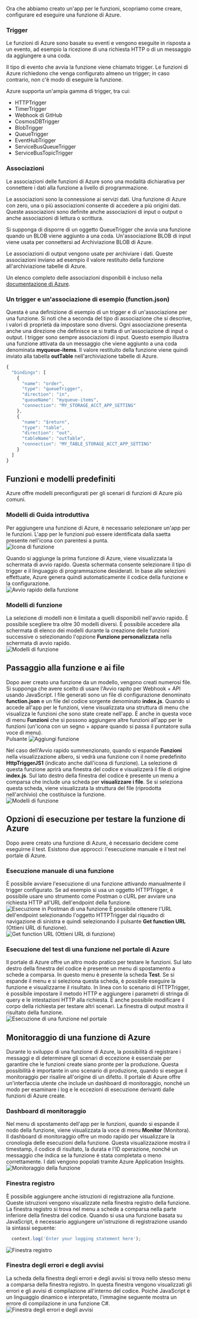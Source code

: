 Ora che abbiamo creato un'app per le funzioni, scopriamo come creare, configurare ed eseguire una funzione di Azure.

### <a name="triggers"></a>Trigger
Le funzioni di Azure sono basate su eventi e vengono eseguite in risposta a un evento, ad esempio la ricezione di una richiesta HTTP o di un messaggio da aggiungere a una coda. 

Il tipo di evento che avvia la funzione viene chiamato trigger. Le funzioni di Azure richiedono che venga configurato almeno un trigger; in caso contrario, non c'è modo di eseguire la funzione.

 Azure supporta un'ampia gamma di trigger, tra cui:
* HTTPTrigger
* TimerTrigger
* Webhook di GitHub
* CosmosDBTrigger
* BlobTrigger
* QueueTrigger
* EventHubTrigger
* ServiceBusQueueTrigger
* ServiceBusTopicTrigger

### <a name="bindings"></a>Associazioni
Le associazioni delle funzioni di Azure sono una modalità dichiarativa per connettere i dati alla funzione a livello di programmazione.

Le associazioni sono la connessione ai servizi dati. Una funzione di Azure con zero, una o più associazioni consente di accedere a più origini dati. Queste associazioni sono definite anche associazioni di input o output o anche associazioni di lettura o scrittura.

Si supponga di disporre di un oggetto QueueTrigger che avvia una funzione quando un BLOB viene aggiunto a una coda. Un'associazione BLOB di input viene usata per connettersi ad Archiviazione BLOB di Azure. 

Le associazioni di output vengono usate per archiviare i dati. Queste associazioni inviano ad esempio il valore restituito della funzione all'archiviazione tabelle di Azure.

Un elenco completo delle associazioni disponibili è incluso nella [documentazione di Azure](https://docs.microsoft.com/azure/azure-functions/functions-triggers-bindings#supported-bindings).

### <a name="a-sample-trigger-and-binding-functionjson"></a>Un trigger e un'associazione di esempio (function.json)
Questa è una definizione di esempio di un trigger e di un'associazione per una funzione. Si noti che a seconda del tipo di associazione che si descrive, i valori di proprietà da impostare sono diversi. Ogni associazione presenta anche una direzione che definisce se si tratta di un'associazione di input o output. I trigger sono sempre associazioni di input. Questo esempio illustra una funzione attivata da un messaggio che viene aggiunto a una coda denominata **myqueue-items**. Il valore restituito della funzione viene quindi inviato alla tabella **outTable** nell'archiviazione tabelle di Azure.

```javascript
{
  "bindings": [
    {
      "name": "order",
      "type": "queueTrigger",
      "direction": "in",
      "queueName": "myqueue-items",
      "connection": "MY_STORAGE_ACCT_APP_SETTING"
    },
    {
      "name": "$return",
      "type": "table",
      "direction": "out",
      "tableName": "outTable",
      "connection": "MY_TABLE_STORAGE_ACCT_APP_SETTING"
    }
  ]
}
```
## <a name="premade-functions-and-templates"></a>Funzioni e modelli predefiniti
Azure offre modelli preconfigurati per gli scenari di funzioni di Azure più comuni.

### <a name="quickstart-templates"></a>Modelli di Guida introduttiva
Per aggiungere una funzione di Azure, è necessario selezionare un'app per le funzioni. L'app per le funzioni può essere identificata dalla saetta presente nell'icona con parentesi a punta.  
![Icona di funzione](../images/5-function-icon.png)

Quando si aggiunge la prima funzione di Azure, viene visualizzata la schermata di avvio rapido. Questa schermata consente selezionare il tipo di trigger e il linguaggio di programmazione desiderati. In base alle selezioni effettuate, Azure genera quindi automaticamente il codice della funzione e la configurazione.  
![Avvio rapido della funzione](../images/5-quickstart-form.png)

### <a name="function-templates"></a>Modelli di funzione
La selezione di modelli non è limitata a quelli disponibili nell'avvio rapido. È possibile scegliere tra oltre 30 modelli diversi. È possibile accedere alla schermata di elenco dei modelli durante la creazione delle funzioni successive o selezionando l'opzione **Funzione personalizzata** nella schermata di avvio rapido.  
![Modelli di funzione](../images/5-template-list.png)

## <a name="navigating-to-your-function-and-files"></a>Passaggio alla funzione e ai file
Dopo aver creato una funzione da un modello, vengono creati numerosi file. Si supponga che avere scelto di usare l'Avvio rapito per Webhook + API usando JavaScript. I file generati sono un file di configurazione denominato **function.json** e un file del codice sorgente denominato **index.js**. Quando si accede all'app per le funzioni, viene visualizzata una struttura di menu che visualizza le funzioni che sono state create nell'app. È anche in questa voce di menu **Funzioni** che si possono aggiungere altre funzioni all'app per le funzioni (un'icona con un segno + appare quando si passa il puntatore sulla voce di menu).  
Pulsante ![Aggiungi funzione](../images/5-function-add-button.png) 

Nel caso dell'Avvio rapido summenzionato, quando si espande **Funzioni** nella visualizzazione albero, si vedrà una funzione con il nome predefinito **HttpTriggerJS1** (indicato anche dall'icona di funzione). La selezione di questa funzione aprirà una finestra del codice e visualizzerà il file di origine **index.js**. Sul lato destro della finestra del codice è presente un menu a comparsa che include una scheda per **visualizzare i file**. Se si seleziona questa scheda, viene visualizzata la struttura del file (riprodotta nell'archivio) che costituisce la funzione.  
![Modelli di funzione](../images/5-file-navigation.png)

## <a name="execution-options-for-testing-your-azure-function"></a>Opzioni di esecuzione per testare la funzione di Azure
Dopo avere creato una funzione di Azure, è necessario decidere come eseguirne il test. Esistono due approcci: l'esecuzione manuale e il test nel portale di Azure.

### <a name="manual-execution-of-a-function"></a>Esecuzione manuale di una funzione
È possibile avviare l'esecuzione di una funzione attivando manualmente il trigger configurato. Se ad esempio si usa un oggetto HTTPTrigger, è possibile usare uno strumento come Postman o cURL per avviare una richiesta HTTP all'URL dell'endpoint della funzione.  
![Esecuzione in Postman di una funzione](../images/5-postman-execution.png) È possibile ottenere l'URL dell'endpoint selezionando l'oggetto HTTPTrigger dal riquadro di navigazione di sinistra e quindi selezionando il pulsante **Get function URL** (Ottieni URL di funzione).  
![Get function URL](../images/5-get-function-url.png) (Ottieni URL di funzione)

### <a name="testing-a-function-in-the-azure-portal"></a>Esecuzione del test di una funzione nel portale di Azure
Il portale di Azure offre un altro modo pratico per testare le funzioni. Sul lato destro della finestra del codice è presente un menu di spostamento a schede a comparsa. In questo menu è presente la scheda **Test**. Se si espande il menu e si seleziona questa scheda, è possibile eseguire la funzione e visualizzarne il risultato. In linea con lo scenario di HTTPTrigger, è possibile impostare il metodo HTTP e aggiungere i parametri di stringa di query e le intestazioni HTTP alla richiesta. È anche possibile modificare il corpo della richiesta per testare altri scenari. La finestra di output mostra il risultato della funzione.  
![Esecuzione di una funzione nel portale](../images/5-portal-execution.png)

## <a name="monitoring-an-azure-function"></a>Monitoraggio di una funzione di Azure
Durante lo sviluppo di una funzione di Azure, la possibilità di registrare i messaggi e di determinare gli scenari di eccezione è essenziale per garantire che le funzioni create siano pronte per la produzione. Questa possibilità è importante in uno scenario di produzione, quando si esegue il monitoraggio per risalire all'origine di un difetto. Il portale di Azure offre un'interfaccia utente che include un dashboard di monitoraggio, nonché un modo per esaminare i log e le eccezioni di esecuzione derivanti dalle funzioni di Azure create.

### <a name="monitoring-dashboard"></a>Dashboard di monitoraggio
Nel menu di spostamento dell'app per le funzioni, quando si espande il nodo della funzione, viene visualizzata la voce di menu **Monitor** (Monitora). Il dashboard di monitoraggio offre un modo rapido per visualizzare la cronologia delle esecuzioni della funzione. Questa visualizzazione mostra il timestamp, il codice di risultato, la durata e l'ID operazione, nonché un messaggio che indica se la funzione è stata completata o meno correttamente. I dati vengono popolati tramite Azure Application Insights.  
![Monitoraggio della funzione](../images/5-monitor-function.png)

### <a name="log-window"></a>Finestra registro
È possibile aggiungere anche istruzioni di registrazione alla funzione. Queste istruzioni vengono visualizzate nella finestra registro della funzione. La finestra registro si trova nel menu a schede a comparsa nella parte inferiore della finestra del codice. Quando si usa una funzione basata su JavaScript, è necessario aggiungere un'istruzione di registrazione usando la sintassi seguente:
```javascript
  context.log('Enter your logging statement here');
```  
![Finestra registro](../images/5-log-window.png)

### <a name="errors-and-warnings-window"></a>Finestra degli errori e degli avvisi
La scheda della finestra degli errori e degli avvisi si trova nello stesso menu a comparsa della finestra registro. In questa finestra vengono visualizzati gli errori e gli avvisi di compilazione all'interno del codice. Poiché JavaScript è un linguaggio dinamico e interpretato, l'immagine seguente mostra un errore di compilazione in una funzione C#.  
![Finestra degli errori e degli avvisi](../images/5-errors-window.png)
